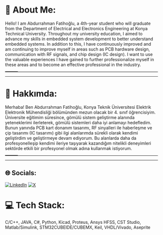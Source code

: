 # 💫 About Me:

Hello! I am Abdurrahman Fatihoğlu, a 4th-year student who will graduate from the Department of Electrical and Electronics Engineering at Konya Technical University. Throughout my university education, I aimed to advance my skills in embedded system development to better understand embedded systems. In addition to this, I have continuously improved and am continuing to improve myself in areas such as PCB hardware design, communication with RF signals, and chip design (IC design). I want to use the valuable experiences I have gained to further professionalize myself in these areas and to become an effective professional in the industry.

<div style="overflow:hidden;">
  <div style="width:100%;border-bottom:1px solid #000;height:1px;position:relative;">
    <div style="background:#000;width:100%;height:1px;position:absolute;left:-100%;animation: move 2s linear infinite;"></div>
  </div>
</div>

<style>
  @keyframes move {
    from {left:-100%;}
    to {left:100%;}
  }
</style>

---

# 💫 Hakkımda:
Merhaba! Ben Abdurrahman Fatihoğlu, Konya Teknik Üniversitesi Elektrik Elektronik Mühendisliği bölümünden mezun olacak bir 4. sınıf öğrencisiyim. Üniversite eğitimim süresince, gömülü sistem geliştirme alanında yeteneklerimi ilerleterek, gömülü sistemleri daha iyi anlamayı hedefledim. Bunun yanında PCB kart donanım tasarımı, RF sinyalleri ile haberleşme ve çip tasarımı (IC tasarımı) gibi ilgi alanlarımda sürekli olarak kendimi geliştirdim ve geliştirmeye devam ediyorum. Bu alanlarda daha da profesyonelleşip kendimi ileriye taşıyarak kazandığım nitelikli deneyimleri sektörde etkili bir profesyonel olmak adına kullanmak istiyorum.

<div style="overflow:hidden;">
  <div style="width:100%;border-bottom:1px solid #000;height:1px;position:relative;">
    <div style="background:#000;width:100%;height:1px;position:absolute;left:-100%;animation: move 2s linear infinite;"></div>
  </div>
</div>

<style>
  @keyframes move {
    from {left:-100%;}
    to {left:100%;}
  }
</style>

---

## 🌐 Socials:

[![LinkedIn](https://img.shields.io/badge/LinkedIn-%230077B5.svg?logo=linkedin&logoColor=white)](https://www.linkedin.com/in/abdurrahman-fatiho%C4%9Flu-56820a235/) [![X](https://img.shields.io/badge/X-black.svg?logo=X&logoColor=white)](https://x.com/fthgl_) 

# 💻 Tech Stack:

C/C++, JAVA, C#, Python, Kicad, Proteus, Ansys HFSS, CST Studio, Matlab/Simulink, STM32CUBEIDE/CUBEMX, Keil, VHDL/Vivado, Aseprite
